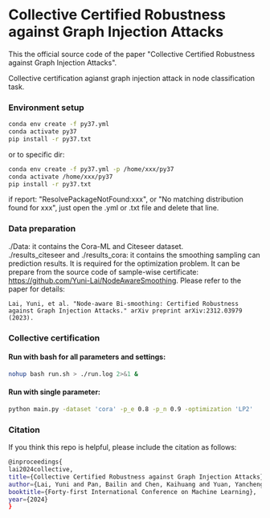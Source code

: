 # Collective Certified Robustness against Graph Injection Attacks
 This the official source code of the paper "Collective Certified Robustness against Graph Injection Attacks".

Collective certification agianst graph injection attack in node classification task.

### Environment setup

```bash
conda env create -f py37.yml
conda activate py37
pip install -r py37.txt
```
or to specific dir:
```bash
conda env create -f py37.yml -p /home/xxx/py37
conda activate /home/xxx/py37
pip install -r py37.txt
```
if report: "ResolvePackageNotFound:xxx", or "No matching distribution found for xxx", just open the .yml or .txt file and delete that line.


### Data preparation
./Data: it contains the Cora-ML and Citeseer dataset.  
./results_citeseer and ./results_cora: it contains the smoothing sampling can prediction results. It is required for the optimization problem.
It can be prepare from the source code of sample-wise certificate: https://github.com/Yuni-Lai/NodeAwareSmoothing. Please refer to the paper for details:
```angular2html
Lai, Yuni, et al. "Node-aware Bi-smoothing: Certified Robustness against Graph Injection Attacks." arXiv preprint arXiv:2312.03979 (2023).
```

### Collective certification
#### Run with bash for all parameters and settings:
```bash
nohup bash run.sh > ./run.log 2>&1 &
```

#### Run with single parameter:
```bash
python main.py -dataset 'cora' -p_e 0.8 -p_n 0.9 -optimization 'LP2'
```

### Citation
If you think this repo is helpful, please include the citation as follows:
```bash
@inproceedings{
lai2024collective,
title={Collective Certified Robustness against Graph Injection Attacks},
author={Lai, Yuni and Pan, Bailin and Chen, Kaihuang and Yuan, Yancheng and Zhou, Kai},
booktitle={Forty-first International Conference on Machine Learning},
year={2024}
}

```


